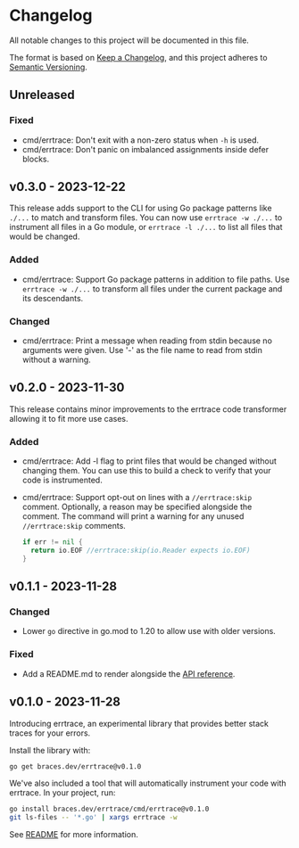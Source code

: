 # Changelog

All notable changes to this project will be documented in this file.

The format is based on [Keep a Changelog](https://keepachangelog.com/en/1.0.0/),
and this project adheres to [Semantic Versioning](https://semver.org/spec/v2.0.0.html).

## Unreleased
### Fixed
- cmd/errtrace: Don't exit with a non-zero status when `-h` is used.
- cmd/errtrace: Don't panic on imbalanced assignments inside defer blocks.

## v0.3.0 - 2023-12-22

This release adds support to the CLI for using Go package patterns like `./...`
to match and transform files.
You can now use `errtrace -w ./...` to instrument all files in a Go module,
or `errtrace -l ./...` to list all files that would be changed.

### Added
- cmd/errtrace: Support Go package patterns in addition to file paths.
  Use `errtrace -w ./...` to transform all files under the current package
  and its descendants.

### Changed
- cmd/errtrace:
  Print a message when reading from stdin because no arguments were given.
  Use '-' as the file name to read from stdin without a warning.

## v0.2.0 - 2023-11-30

This release contains minor improvements to the errtrace code transformer
allowing it to fit more use cases.

### Added
- cmd/errtrace:
  Add -l flag to print files that would be changed without changing them.
  You can use this to build a check to verify that your code is instrumented.
- cmd/errtrace: Support opt-out on lines with a `//errtrace:skip` comment.
  Optionally, a reason may be specified alongside the comment.
  The command will print a warning for any unused `//errtrace:skip` comments.

  ```go
  if err != nil {
    return io.EOF //errtrace:skip(io.Reader expects io.EOF)
  }
  ```

## v0.1.1 - 2023-11-28
### Changed
- Lower `go` directive in go.mod to 1.20
  to allow use with older versions.

### Fixed
- Add a README.md to render alongside the
  [API reference](https://pkg.go.dev/braces.dev/errtrace).

## v0.1.0 - 2023-11-28

Introducing errtrace, an experimental library
that provides better stack traces for your errors.

Install the library with:

```bash
go get braces.dev/errtrace@v0.1.0
```

We've also included a tool
that will automatically instrument your code with errtrace.
In your project, run:

```bash
go install braces.dev/errtrace/cmd/errtrace@v0.1.0
git ls-files -- '*.go' | xargs errtrace -w
```

See [README](https://github.com/bracesdev/errtrace#readme)
for more information.
